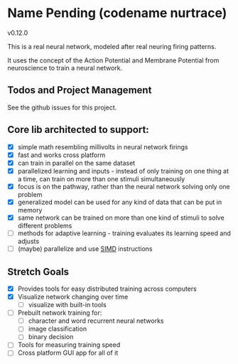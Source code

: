 # Name Pending (codename nurtrace)

v0.12.0

This is a real neural network, modeled after real neuring firing patterns.

It uses the concept of the Action Potential and Membrane Potential from neuroscience to
train a neural network.

## Todos and Project Management

See the github issues for this project.

## Core lib architected to support:

- [x] simple math resembling millivolts in neural network firings
- [x] fast and works cross platform
- [x] can train in parallel on the same dataset
- [x] parallelized learning and inputs
      - instead of only training on one thing at a time, can train on more than one stimuli simultaneously
- [x] focus is on the pathway, rather than the neural network solving only one problem
- [x] generalized model can be used for any kind of data that can be put in memory
- [x] same network can be trained on more than one kind of stimuli to solve different problems
- [ ] methods for adaptive learning - training evaluates its learning speed and adjusts
- [ ] (maybe) parallelize and use [SIMD](https://github.com/bjwbell/gensimd) instructions

## Stretch Goals

- [x] Provides tools for easy distributed training across computers
- [x] Visualize network changing over time
    - [ ] visualize with built-in tools
- [ ] Prebuilt network training for:
    - [ ] character and word recurrent neural networks
    - [ ] image classification
    - [ ] binary decision
- [ ] Tools for measuring training speed
- [ ] Cross platform GUI app for all of it

